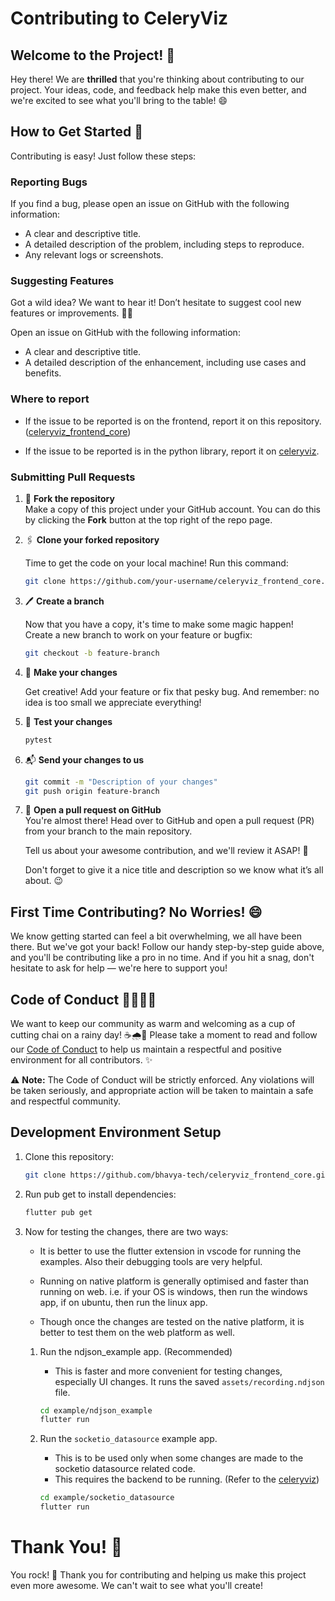 # Contributing to CeleryViz

## Welcome to the Project! 🎉

Hey there! We are **thrilled** that you're thinking about contributing to our project. Your ideas, code, and feedback help make this even better, and we're excited to see what you'll bring to the table! 😄


## How to Get Started 🚀

Contributing is easy! Just follow these steps:


### Reporting Bugs

If you find a bug, please open an issue on GitHub with the following information:
- A clear and descriptive title.
- A detailed description of the problem, including steps to reproduce.
- Any relevant logs or screenshots.


### Suggesting Features

Got a wild idea? We want to hear it! Don’t hesitate to suggest cool new features or improvements. 🌈💡

Open an issue on GitHub with the following information:
- A clear and descriptive title.
- A detailed description of the enhancement, including use cases and benefits.


### Where to report
  - If the issue to be reported is on the frontend, report it on this repository. ([celeryviz_frontend_core](https://github.com/bhavya-tech/celeryviz_frontend_core/issues))

  - If the issue to be reported is in the python library, report it on [celeryviz](https://github.com/bhavya-tech/celeryviz).


### Submitting Pull Requests

1. 🍴 **Fork the repository**  
   Make a copy of this project under your GitHub account. You can do this by clicking the **Fork** button at the top right of the repo page.

2. 🖇️ **Clone your forked repository**

    Time to get the code on your local machine! Run this command:

    ```bash
    git clone https://github.com/your-username/celeryviz_frontend_core.git
    ```

3. 🖊️ **Create a branch**  

   Now that you have a copy, it's time to make some magic happen!  
   Create a new branch to work on your feature or bugfix:
    ```bash
    git checkout -b feature-branch
    ```

4. 🔨 **Make your changes**

   Get creative! Add your feature or fix that pesky bug. And remember: no idea is too small we appreciate everything!

5. 🧪 **Test your changes**

    ```bash
    pytest
    ```

6. 📬 **Send your changes to us**
    ```bash
    git commit -m "Description of your changes"
    git push origin feature-branch
    ```

7. 🔄 **Open a pull request on GitHub**  
   You're almost there! Head over to GitHub and open a pull request (PR) from your branch to the main repository.  

   Tell us about your awesome contribution, and we'll review it ASAP! 🚀  

   Don't forget to give it a nice title and description so we know what it’s all about. 😉


## First Time Contributing? No Worries! 😄
We know getting started can feel a bit overwhelming, we all have been there. But we've got your back! Follow our handy step-by-step guide above, and you'll be contributing like a pro in no time. And if you hit a snag, don't hesitate to ask for help — we're here to support you!


## Code of Conduct 👩‍💻👨‍💻
We want to keep our community as warm and welcoming as a cup of cutting chai on a rainy day! ☕🌧️🍵 Please take a moment to read and follow our [Code of Conduct](CODE_OF_CONDUCT.md) to help us maintain a respectful and positive environment for all contributors. ✨

⚠️ **Note:** The Code of Conduct will be strictly enforced. Any violations will be taken seriously, and appropriate action will be taken to maintain a safe and respectful community.


## Development Environment Setup

1. Clone this repository:
    ```bash
    git clone https://github.com/bhavya-tech/celeryviz_frontend_core.git
    ```

2. Run pub get to install dependencies:
    ```bash
    flutter pub get
    ```

3. Now for testing the changes, there are two ways:
    - It is better to use the flutter extension in vscode for running the examples. Also their debugging tools are very helpful.

    - Running on native platform is generally optimised and faster than running on web. i.e. if your OS is windows, then run the windows app, if on ubuntu, then run the linux app.

    - Though once the changes are tested on the native platform, it is better to test them on the web platform as well.
  

    1. Run the ndjson_example app. (Recommended)
        - This is faster and more convenient for testing changes, especially UI changes. It runs the saved `assets/recording.ndjson` file.

        ```bash
        cd example/ndjson_example
        flutter run
        ```

    2. Run the `socketio_datasource` example app.
        - This is to be used only when some changes are made to the socketio datasource related code.
        - This requires the backend to be running. (Refer to the [celeryviz](https://github.com/bhavya-tech/celeryviz?tab=readme-ov-file#usage))

        ```bash
        cd example/socketio_datasource
        flutter run
        ```


# Thank You! 🙌
You rock! 🤘 Thank you for contributing and helping us make this project even more awesome. We can't wait to see what you'll create!